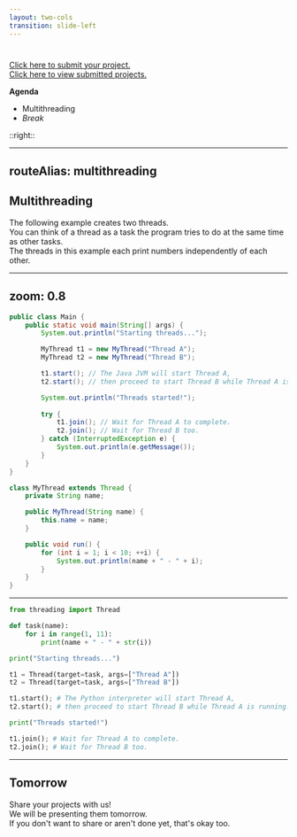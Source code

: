 ```yaml
---
layout: two-cols
transition: slide-left
---
```


# <DateTitle offset=10 />

<StartupBadge />

[Click here to submit your project.](https://forms.gle/69edmABWazjYcJLN9)  
[Click here to view submitted projects.](https://drive.google.com/drive/folders/10YuRVFee-SDdna1ZuqVMa4UqmOX6WonnvLqaGNP70nlHKDLX_9uxBC14fLDviR3J605pLdmu?usp=sharing)

**Agenda**

- Multithreading
- *Break*

::right::

<Toc minDepth=2 maxDepth=3 mode="onlyCurrentTree" />

---
routeAlias: multithreading
---

## Multithreading

The following example creates two threads.  
You can think of a thread as a task the program tries to do at the same time as other tasks.  
The threads in this example each print numbers independently of each other.  
<carbon-arrow-right />

---
zoom: 0.8
---

```java
public class Main {
    public static void main(String[] args) {
        System.out.println("Starting threads...");

        MyThread t1 = new MyThread("Thread A");
        MyThread t2 = new MyThread("Thread B");

        t1.start(); // The Java JVM will start Thread A, 
        t2.start(); // then proceed to start Thread B while Thread A is running.

        System.out.println("Threads started!");
        
        try {
            t1.join(); // Wait for Thread A to complete.
            t2.join(); // Wait for Thread B too.
        } catch (InterruptedException e) {
            System.out.println(e.getMessage());
        }
    }
}

class MyThread extends Thread {
    private String name;

    public MyThread(String name) {
        this.name = name;
    }

    public void run() {
        for (int i = 1; i < 10; ++i) {
            System.out.println(name + " - " + i);
        }
    }
}
```

<!-- Run example in external environment. -->

---

```py
from threading import Thread

def task(name):
    for i in range(1, 11):
        print(name + " - " + str(i))

print("Starting threads...")

t1 = Thread(target=task, args=["Thread A"])
t2 = Thread(target=task, args=["Thread B"])

t1.start(); # The Python interpreter will start Thread A, 
t2.start(); # then proceed to start Thread B while Thread A is running.

print("Threads started!")

t1.join(); # Wait for Thread A to complete.
t2.join(); # Wait for Thread B too.
```

---

## Tomorrow

Share your projects with us!  
We will be presenting them tomorrow.  
If you don't want to share or aren't done yet, that's okay too.

